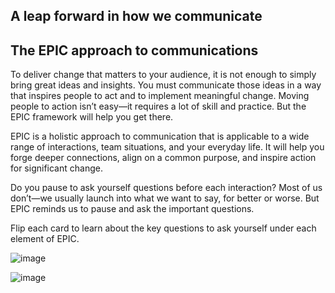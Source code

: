 ## A leap forward in how we communicate


## The EPIC approach to communications

To deliver change that matters to your audience, it is not enough to simply bring great ideas and insights. You must communicate those ideas in a way that inspires people to act and to implement meaningful change. Moving people to action isn’t easy—it requires a lot of skill and practice. But the EPIC framework will help you get there.

EPIC is a holistic approach to communication that is applicable to a wide range of interactions, team situations, and your everyday life. It will help you forge deeper connections, align on a common purpose, and inspire action for significant change.

Do you pause to ask yourself questions before each interaction? Most of us don’t—we usually launch into what we want to say, for better or worse. But EPIC reminds us to pause and ask the important questions.

Flip each card to learn about the key questions to ask yourself under each element of EPIC.

![image](https://github.com/adeleke123/Mckinsey-Forward-Program/assets/51156057/da43d776-986d-423a-8baa-a3c9a6358abb)

![image](https://github.com/adeleke123/Mckinsey-Forward-Program/assets/51156057/23a14dc5-5711-4ed0-b18f-284f55a68b5d)

